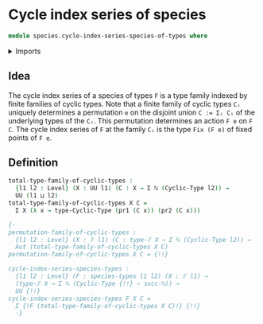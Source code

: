 # Cycle index series of species

```agda
module species.cycle-index-series-species-of-types where
```

<details><summary>Imports</summary>

```agda
open import elementary-number-theory.natural-numbers

open import foundation.dependent-pair-types
open import foundation.universe-levels

open import univalent-combinatorics.cyclic-types
open import univalent-combinatorics.finite-types
```

</details>

## Idea

The cycle index series of a species of types `F` is a type family indexed by
finite families of cyclic types. Note that a finite family of cyclic types `Cᵢ`
uniquely determines a permutation `e` on the disjoint union `C := Σᵢ Cᵢ` of the
underlying types of the `Cᵢ`. This permutation determines an action `F e` on
`F C`. The cycle index series of `F` at the family `Cᵢ` is the type `Fix (F e)`
of fixed points of `F e`.

## Definition

```agda
total-type-family-of-cyclic-types :
  {l1 l2 : Level} (X : UU l1) (C : X → Σ ℕ (Cyclic-Type l2)) →
  UU (l1 ⊔ l2)
total-type-family-of-cyclic-types X C =
  Σ X (λ x → type-Cyclic-Type (pr1 (C x)) (pr2 (C x)))

{-
permutation-family-of-cyclic-types :
  {l1 l2 : Level} (X : 𝔽 l1) (C : type-𝔽 X → Σ ℕ (Cyclic-Type l2)) →
  Aut (total-type-family-of-cyclic-types X C)
permutation-family-of-cyclic-types X C = {!!}

cycle-index-series-species-types :
  {l1 l2 : Level} (F : species-types l1 l2) (X : 𝔽 l1) →
  (type-𝔽 X → Σ ℕ (Cyclic-Type {!!} ∘ succ-ℕ)) →
  UU {!!}
cycle-index-series-species-types F X C =
  Σ {!F (total-type-family-of-cyclic-types X C)!} {!!}
  -}
```
